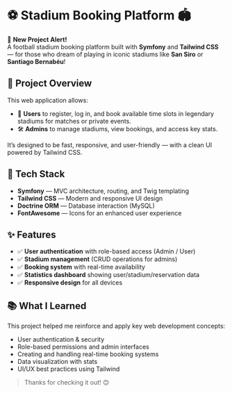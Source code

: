 # ⚽ Stadium Booking Platform 🏟️

🚀 **New Project Alert!**  
A football stadium booking platform built with **Symfony** and **Tailwind CSS** — for those who dream of playing in iconic stadiums like **San Siro** or **Santiago Bernabéu**!

## 🎯 Project Overview

This web application allows:
- 🔐 **Users** to register, log in, and book available time slots in legendary stadiums for matches or private events.
- 🛠️ **Admins** to manage stadiums, view bookings, and access key stats.

It’s designed to be fast, responsive, and user-friendly — with a clean UI powered by Tailwind CSS.

## 🧰 Tech Stack

- **Symfony** — MVC architecture, routing, and Twig templating
- **Tailwind CSS** — Modern and responsive UI design
- **Doctrine ORM** — Database interaction (MySQL)
- **FontAwesome** — Icons for an enhanced user experience

## ✨ Features

- ✅ **User authentication** with role-based access (Admin / User)
- ✅ **Stadium management** (CRUD operations for admins)
- ✅ **Booking system** with real-time availability
- ✅ **Statistics dashboard** showing user/stadium/reservation data
- ✅ **Responsive design** for all devices

## 📚 What I Learned

This project helped me reinforce and apply key web development concepts:
- User authentication & security
- Role-based permissions and admin interfaces
- Creating and handling real-time booking systems
- Data visualization with stats
- UI/UX best practices using Tailwind
  
> Thanks for checking it out! 😊

